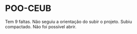 # POO-CEUB
Tem 9 faltas.
Não seguiu a orientação do subir o projeto. Subiu compactado. Não foi possível abrir.
